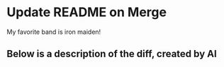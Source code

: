 # Update README on Merge

My favorite band is iron maiden!

## Below is a description of the diff, created by AI
